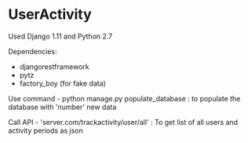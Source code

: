 # UserActivity
Used Django 1.11 and Python 2.7

Dependencies:
  - djangorestframework
  - pytz
  - factory_boy (for fake data)
  
 Use command - python manage.py populate_database <number>  : to populate the database with 'number' new data
 
 Call API - 'server.com/trackactivity/user/all' : To get list of all users and activity periods as json 
